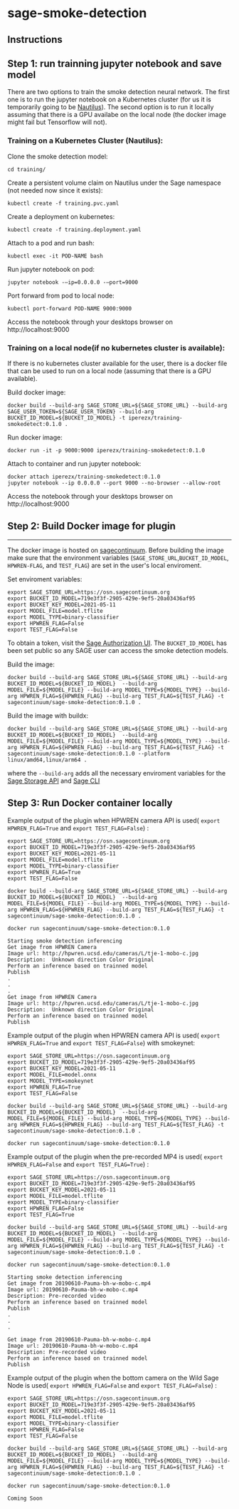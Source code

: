 # sage-smoke-detection

## Instructions

## Step 1: run trainning jupyter notebook and save model
There are two options to train the smoke detection neural network. The first one is to
run the jupyter notebook on a Kubernetes cluster (for us it is temporarily going to be [Nautilus](https://nautilus.optiputer.net/)). The second option is to run it locally assuming that there is a GPU availabe on the local node (the docker image might fail but Tensorflow will not).
### Training on a Kubernetes Cluster (Nautilus):
Clone the smoke detection model:
```
cd training/
```
Create a persistent volume claim on Nautilus under the Sage namespace (not needed now since it exists):
```
kubectl create -f training.pvc.yaml
```

Create a deployment on kubernetes:
```
kubectl create -f training.deployment.yaml
```

Attach to a pod and run bash:
```
kubectl exec -it POD-NAME bash
```

Run jupyter notebook on pod:
```
jupyter notebook -—ip=0.0.0.0 -—port=9000
```

Port forward from pod to local node:
```
kubectl port-forward POD-NAME 9000:9000
```
Access the notebook through your desktops browser on http://localhost:9000 

### Training on a local node(if no kubernetes cluster is available):
If there is no kubernetes cluster available for the user, there is a docker file that can be used to run on a local node (assuming that there is a GPU available).

Build docker image:
```
docker build --build-arg SAGE_STORE_URL=${SAGE_STORE_URL} --build-arg SAGE_USER_TOKEN=${SAGE_USER_TOKEN} --build-arg BUCKET_ID_MODEL=${BUCKET_ID_MODEL} -t iperezx/training-smokedetect:0.1.0 .
```

Run docker image:
```
docker run -it -p 9000:9000 iperezx/training-smokedetect:0.1.0
```

Attach to container and run jupyter notebook:
```
docker attach iperezx/training-smokedetect:0.1.0
jupyter notebook --ip 0.0.0.0 --port 9000 --no-browser --allow-root
```

Access the notebook through your desktops browser on http://localhost:9000 

## Step 2: Build Docker image for plugin
-------------
The docker image is hosted on [sagecontinuum](https://hub.docker.com/orgs/sagecontinuum).
Before building the image make sure that the environment variables (`SAGE_STORE_URL`,`BUCKET_ID_MODEL`, `HPWREN-FLAG`, and `TEST_FLAG`) are set in the user's local enviroment.

Set enviroment variables:
```
export SAGE_STORE_URL=https://osn.sagecontinuum.org
export BUCKET_ID_MODEL=719e3f3f-2905-429e-9ef5-20a03436af95
export BUCKET_KEY_MODEL=2021-05-11
export MODEL_FILE=model.tflite
export MODEL_TYPE=binary-classifier
export HPWREN_FLAG=False
export TEST_FLAG=False
```
To obtain a token, visit the [Sage Authorization UI](https://sage.nautilus.optiputer.net).
The `BUCKET_ID_MODEL` has been set public so any SAGE user can access the smoke detection models.

Build the image:
```
docker build --build-arg SAGE_STORE_URL=${SAGE_STORE_URL} --build-arg BUCKET_ID_MODEL=${BUCKET_ID_MODEL}  --build-arg MODEL_FILE=${MODEL_FILE} --build-arg MODEL_TYPE=${MODEL_TYPE} --build-arg HPWREN_FLAG=${HPWREN_FLAG} --build-arg TEST_FLAG=${TEST_FLAG} -t sagecontinuum/sage-smoke-detection:0.1.0 .
```

Build the image with buildx:
```
docker build --build-arg SAGE_STORE_URL=${SAGE_STORE_URL} --build-arg BUCKET_ID_MODEL=${BUCKET_ID_MODEL}  --build-arg MODEL_FILE=${MODEL_FILE} --build-arg MODEL_TYPE=${MODEL_TYPE} --build-arg HPWREN_FLAG=${HPWREN_FLAG} --build-arg TEST_FLAG=${TEST_FLAG} -t sagecontinuum/sage-smoke-detection:0.1.0 --platform linux/amd64,linux/arm64 .
```

where the `--build-arg` adds all the necessary enviroment variables for the [Sage Storage API](https://github.com/sagecontinuum/sage-storage-api) and [Sage CLI](https://github.com/sagecontinuum/sage-cli)

## Step 3: Run Docker container locally

Example output of the plugin when HPWREN camera API is used( `export HPWREN_FLAG=True` and `export TEST_FLAG=False`) :
```
export SAGE_STORE_URL=https://osn.sagecontinuum.org
export BUCKET_ID_MODEL=719e3f3f-2905-429e-9ef5-20a03436af95
export BUCKET_KEY_MODEL=2021-05-11
export MODEL_FILE=model.tflite
export MODEL_TYPE=binary-classifier
export HPWREN_FLAG=True
export TEST_FLAG=False

docker build --build-arg SAGE_STORE_URL=${SAGE_STORE_URL} --build-arg BUCKET_ID_MODEL=${BUCKET_ID_MODEL}  --build-arg MODEL_FILE=${MODEL_FILE} --build-arg MODEL_TYPE=${MODEL_TYPE} --build-arg HPWREN_FLAG=${HPWREN_FLAG} --build-arg TEST_FLAG=${TEST_FLAG} -t sagecontinuum/sage-smoke-detection:0.1.0 .

docker run sagecontinuum/sage-smoke-detection:0.1.0 
```

```
Starting smoke detection inferencing
Get image from HPWREN Camera
Image url: http://hpwren.ucsd.edu/cameras/L/tje-1-mobo-c.jpg
Description:  Unknown direction Color Original
Perform an inference based on trainned model
Publish
.
.
.
Get image from HPWREN Camera
Image url: http://hpwren.ucsd.edu/cameras/L/tje-1-mobo-c.jpg
Description:  Unknown direction Color Original
Perform an inference based on trainned model
Publish
```

Example output of the plugin when HPWREN camera API is used( `export HPWREN_FLAG=True` and `export TEST_FLAG=False`) with smokeynet:
```
export SAGE_STORE_URL=https://osn.sagecontinuum.org
export BUCKET_ID_MODEL=719e3f3f-2905-429e-9ef5-20a03436af95
export BUCKET_KEY_MODEL=2021-05-11
export MODEL_FILE=model.onnx
export MODEL_TYPE=smokeynet
export HPWREN_FLAG=True
export TEST_FLAG=False

docker build --build-arg SAGE_STORE_URL=${SAGE_STORE_URL} --build-arg BUCKET_ID_MODEL=${BUCKET_ID_MODEL}  --build-arg MODEL_FILE=${MODEL_FILE} --build-arg MODEL_TYPE=${MODEL_TYPE} --build-arg HPWREN_FLAG=${HPWREN_FLAG} --build-arg TEST_FLAG=${TEST_FLAG} -t sagecontinuum/sage-smoke-detection:0.1.0 .

docker run sagecontinuum/sage-smoke-detection:0.1.0
```


Example output of the plugin when the pre-recorded MP4 is used( `export HPWREN_FLAG=False` and `export TEST_FLAG=True`) :
```
export SAGE_STORE_URL=https://osn.sagecontinuum.org
export BUCKET_ID_MODEL=719e3f3f-2905-429e-9ef5-20a03436af95
export BUCKET_KEY_MODEL=2021-05-11
export MODEL_FILE=model.tflite
export MODEL_TYPE=binary-classifier
export HPWREN_FLAG=False
export TEST_FLAG=True

docker build --build-arg SAGE_STORE_URL=${SAGE_STORE_URL} --build-arg BUCKET_ID_MODEL=${BUCKET_ID_MODEL}  --build-arg MODEL_FILE=${MODEL_FILE} --build-arg MODEL_TYPE=${MODEL_TYPE} --build-arg HPWREN_FLAG=${HPWREN_FLAG} --build-arg TEST_FLAG=${TEST_FLAG} -t sagecontinuum/sage-smoke-detection:0.1.0 .

docker run sagecontinuum/sage-smoke-detection:0.1.0 
```

```
Starting smoke detection inferencing
Get image from 20190610-Pauma-bh-w-mobo-c.mp4
Image url: 20190610-Pauma-bh-w-mobo-c.mp4
Description: Pre-recorded video
Perform an inference based on trainned model
Publish
.
.
.

Get image from 20190610-Pauma-bh-w-mobo-c.mp4
Image url: 20190610-Pauma-bh-w-mobo-c.mp4
Description: Pre-recorded video
Perform an inference based on trainned model
Publish
```

Example output of the plugin when the bottom camera on the Wild Sage Node is used( `export HPWREN_FLAG=False` and `export TEST_FLAG=False`) :
```
export SAGE_STORE_URL=https://osn.sagecontinuum.org
export BUCKET_ID_MODEL=719e3f3f-2905-429e-9ef5-20a03436af95
export BUCKET_KEY_MODEL=2021-05-11
export MODEL_FILE=model.tflite
export MODEL_TYPE=binary-classifier
export HPWREN_FLAG=False
export TEST_FLAG=False

docker build --build-arg SAGE_STORE_URL=${SAGE_STORE_URL} --build-arg BUCKET_ID_MODEL=${BUCKET_ID_MODEL}  --build-arg MODEL_FILE=${MODEL_FILE} --build-arg MODEL_TYPE=${MODEL_TYPE} --build-arg HPWREN_FLAG=${HPWREN_FLAG} --build-arg TEST_FLAG=${TEST_FLAG} -t sagecontinuum/sage-smoke-detection:0.1.0 .

docker run sagecontinuum/sage-smoke-detection:0.1.0 
```

```
Coming Soon
```